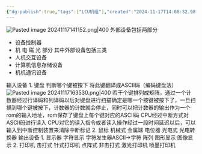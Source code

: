 ```yaml
---
{"dg-publish":true,"tags":["LCU机组"],"created":"2024-11-17T14:08:32.981+08:00","updated":"2025-04-19T09:58:19.916+08:00","permalink":"/LCU principles of computer composition/外部设备/","dgPassFrontmatter":true,"noteIcon":""}
---
```



![Pasted image 20241117141152.png|400](/img/user/accessory/Pasted%20image%2020241117141152.png)
外部设备包括两部分
- 设备控制器
- 机 电 磁 光 部分
其中外部设备包括三类
- 人机交互设备
- 计算机信息存储设备
- 机机通讯设备

输入设备
	1. 键盘
		判断哪个键被按下
		将此键翻译成ASCII码（编码键盘法）
		![Pasted image 20241117163530.png|400](/img/user/accessory/Pasted%20image%2020241117163530.png)
		若干个键排列成矩阵，通过一个计数器经过行译码和列译码以后对键盘进行扫描确定是哪一个按键被按下了，一旦扫描到哪个键被按下，计数器的计数就会停止，同时可以把计数器的输出作为一个rom的输入地址，rom保存了键盘上每个键对应的ASCII码
		CPU经过中断方式对ASCII码进行读入
		CPU对它的读入指令或者读入操作经过一段时间延迟以后，可以输入到中断控制装置来清除中断标记
	2. 鼠标
		机械式   金属球 电位器
		光电式   光电转换器
输出设备
	1. 显示器
		字符显示  字符发生器ASCII->字符 阵列
		图形显示
		图像显示
	2. 打印机
		击打式 针式打印机  点阵式
		非击打式 激光打印机 喷墨打印机